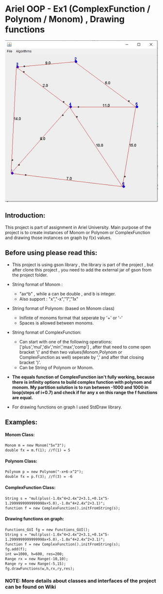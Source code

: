 # Ariel OOP - Ex1 (ComplexFunction / Polynom / Monom) , Drawing functions

![graph1](https://github.com/ElielGez/Ex2/blob/master/images_examples/Capture.JPG)

## Introduction:
This project is part of assignment in Ariel University.
Main purpose of the project is to create instances of Monom or Polynom or ComplexFunction
and drawing those instances on graph by f(x) values.

## Before using please read this:

* This project is using gson library , the library is part of the project , 
but after clone this project , you need to add the external jar of gson from the project folder.

* String format of Monom : 
	- "ax^b" , while a can be double , and b is integer.
	- Also support : "x","-x","1","1x"

* String format of Polynom: (based on Monom class)
	- Inifinte of monoms format that seperate by '+' or '-'
	- Spaces is allowed between monoms.

* String format of ComplexFunction: 
	- Can start with one of the following operations: ['plus','mul','div','min','max','comp'] , after that need to come open bracket '(' and then two values(Monom,Polynom or ComplexFunction as well) seperate by ',' and after that closing bracket ')'.
	- Can be String of Polynom or Monom.

* **The equals function of ComplexFunction isn't fully working, because there is infinity options to build complex function with polynom and monom.
	My partition solution is to run between -1000 and 1000 in loop(steps of i+0.7) and check if for any x on this range the f functions are equal.**
	
* For drawing functions on graph I used StdDraw library.
	
## Examples:

#### Monom Class:
```
Monom m = new Monom("5x^3");
double fx = m.f(1); //f(1) = 5 
```

#### Polynom Class:
```
Polynom p = new Polynom("-x+6-x^2");
double fx = p.f(3); //f(3) = -6
```

#### ComplexFunction Class:
```
String s = "mul(plus(-1.0x^4+2.4x^2+3.1,+0.1x^5-1.2999999999999998x+5.0),-1.0x^4+2.4x^2+3.1)";
function f = new ComplexFunction().initFromString(s);
```

#### Drawing functions on graph:
```
Functions_GUI fg = new Functions_GUI();
String s = "mul(plus(-1.0x^4+2.4x^2+3.1,+0.1x^5-1.2999999999999998x+5.0),-1.0x^4+2.4x^2+3.1)";
function f = new ComplexFunction().initFromString(s);
fg.add(f);
int w=1000, h=600, res=200;
Range rx = new Range(-10,10);
Range ry = new Range(-5,15);
fg.drawFunctions(w,h,rx,ry,res);
```

### **NOTE: More details about classes and interfaces of the project can be found on Wiki**

